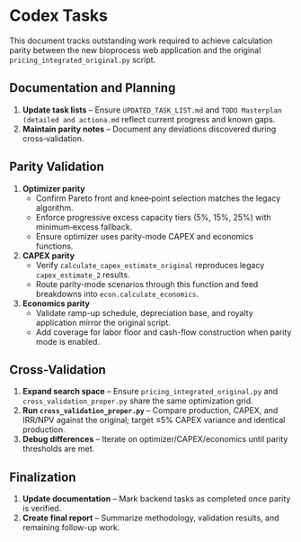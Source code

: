 # Codex Tasks

This document tracks outstanding work required to achieve calculation parity between the new bioprocess web application and the original `pricing_integrated_original.py` script.

## Documentation and Planning
1. **Update task lists** – Ensure `UPDATED_TASK_LIST.md` and `TODO Masterplan (detailed and actiona.md` reflect current progress and known gaps.
2. **Maintain parity notes** – Document any deviations discovered during cross‑validation.

## Parity Validation
1. **Optimizer parity**
   - Confirm Pareto front and knee‑point selection matches the legacy algorithm.
   - Enforce progressive excess capacity tiers (5%, 15%, 25%) with minimum‑excess fallback.
   - Ensure optimizer uses parity-mode CAPEX and economics functions.
2. **CAPEX parity**
   - Verify `calculate_capex_estimate_original` reproduces legacy `capex_estimate_2` results.
   - Route parity-mode scenarios through this function and feed breakdowns into `econ.calculate_economics`.
3. **Economics parity**
   - Validate ramp-up schedule, depreciation base, and royalty application mirror the original script.
   - Add coverage for labor floor and cash-flow construction when parity mode is enabled.

## Cross-Validation
1. **Expand search space** – Ensure `pricing_integrated_original.py` and `cross_validation_proper.py` share the same optimization grid.
2. **Run `cross_validation_proper.py`** – Compare production, CAPEX, and IRR/NPV against the original; target ≤5% CAPEX variance and identical production.
3. **Debug differences** – Iterate on optimizer/CAPEX/economics until parity thresholds are met.

## Finalization
1. **Update documentation** – Mark backend tasks as completed once parity is verified.
2. **Create final report** – Summarize methodology, validation results, and remaining follow-up work.
